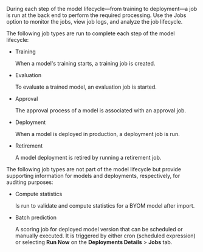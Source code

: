 During each step of the model lifecycle—from training to deployment—a job is run at the back end to perform the required processing. Use the Jobs option to monitor the jobs, view job logs, and analyze the job lifecycle.

The following job types are run to complete each step of the model lifecycle:

-   Training

    When a model's training starts, a training job is created.


-   Evaluation

    To evaluate a trained model, an evaluation job is started.


-   Approval

    The approval process of a model is associated with an approval job.


-   Deployment

    When a model is deployed in production, a deployment job is run.


-   Retirement

    A model deployment is retired by running a retirement job.


The following job types are not part of the model lifecycle but provide supporting information for models and deployments, respectively, for auditing purposes:

-   Compute statistics

    Is run to validate and compute statistics for a BYOM model after import.


-   Batch prediction

    A scoring job for deployed model version that can be scheduled or manually executed. It is triggered by either cron (scheduled expression) or selecting **Run Now** on the **Deployments Details** > **Jobs** tab.


